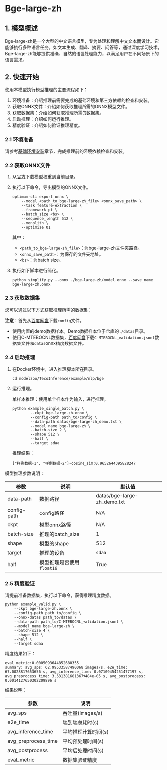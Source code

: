 # Bge-large-zh

## 1. 模型概述

Bge-large-zh是一个大型的中文语言模型，专为处理和理解中文文本而设计。它能够执行多种语言任务，如文本生成、翻译、摘要、问答等，通过深度学习技术，Bge-large-zh能够提供准确、自然的语言处理能力，以满足用户在不同场景下的语言需求。

## 2. 快速开始

使用本模型执行模型推理的主要流程如下：
1. 环境准备：介绍推理前需要完成的基础环境和第三方依赖的检查和安装。
2. 获取ONNX文件：介绍如何获取推理所需的ONNX模型文件。
3. 获取数据集：介绍如何获取推理所需的数据集。
4. 启动推理：介绍如何运行推理。
5. 精度验证：介绍如何验证推理精度。

### 2.1  环境准备

请参考[基础环境安装](../README.md)章节，完成推理前的环境依赖检查和安装。

### 2.2 获取ONNX文件

1. 从[官方](https://hf-mirror.com/BAAI/bge-large-zh/tree/main)下载模型权重到当前目录。

2. 执行以下命令，导出模型的ONNX文件。

    ```
    optimum-cli export onnx \
        --model <path_to_bge-large-zh_file> <onnx_save_path> \
        --task feature-extraction \
        --framework pt \
        --batch_size <bs> \
        --sequence_length 512 \
        --monolith \
        --optimize O1 
    ```
    其中：
    - `<path_to_bge-large-zh_file>`：为bge-large-zh文件夹路径。
    - `<onnx_save_path>`：为保存的文件夹地址。
    - `<bs>`：为batch size。


3. 执行如下脚本进行简化。

    ```
    python simplify.py --onnx ./bge-large-zh/model.onnx --save_name bge-large-zh.onnx
    ```

### 2.3 获取数据集

您可以通过以下方式获取推理所需的数据集：

**注意**：首先从[百度网盘](https://pan.baidu.com/s/1DYTim1lm2pTOkRyk10LZDw?pwd=qar6)下载`config`文件。
- 使用内置的demo数据样本。Demo数据样本位于仓库的`./datas`目录。
- 使用C-MTEBOCNL数据集，[百度网盘](https://pan.baidu.com/s/1DYTim1lm2pTOkRyk10LZDw?pwd=qar6)下载`C-MTEBOCNL_validation.jsonl`数据集文件和`datas`onnx精度数据文件。

### 2.4 启动推理

1. 在Docker环境中，进入推理脚本所在目录。

    ```
    cd modelzoo/TecoInference/example/nlp/bge
    ```

2. 运行推理。

    单样本推理：使用单个样本作为输入，进行推理。

     ```
     python example_single_batch.py \
             --ckpt bge-large-zh.onnx \
             --config-path path_to/config \
             --data-path datas/bge-large-zh_demo.txt \
             --model_name bge-large-zh \
             --batch-size 2 \
             --shape 512 \
             --half \
             --target sdaa
    ```

    推理结果：

    ```
    ["样例数据-1", "样例数据-2"]-cosine_sim:0.9652644395828247
    ```


模型推理参数说明：

| 参数 | 说明 | 默认值 |
| ------------- | ------------- | ------------- |
| data-path    | 数据路径 |datas/bge-large-zh_demo.txt|
| config-path  | config路径 |N/A|
| ckpt         | 模型onnx路径  | N/A |
| batch-size   | 推理的batch_size  | 1 |
| shape        | 模型的shape  | 512 |
| target       | 推理的设备 | `sdaa` |
| half         | 模型推理是否使用`float16`  | True |


### 2.5 精度验证

请提前准备数据集，执行以下命令，获得推理精度数据。
```
python example_valid.py \
    --ckpt bge-large-zh.onnx \
    --config-path path_to/config \
    --onnx-datas path_to/datas \
    --data-path path_to/C-MTEBOCNL_validation.jsonl \
    --model_name bge-large-zh \
    --batch-size 4 \
    --shape 512 \
    --half \
    --target sdaa
```

精度结果如下：

```
eval_metric:0.0005093644852680355
summary: avg_sps: 62.99533587490068 images/s, e2e_time: 67.0028817653656 s, avg_inference_time: 0.07109454251477197 s, avg_preprocess_time: 3.5313816813679484e-05 s, avg_postprocess: 0.0014127650302209896 s
```
 结果说明：

| 参数 | 说明 |
| ------------- | ------------- |
| avg_sps | 吞吐量(images/s) |
| e2e_time | 端到端总耗时(s)  |
| avg_inference_time | 平均推理计算时间(s)  |
| avg_preprocess_time     | 平均预处理时间(s)  |
| avg_postprocess |  平均后处理时间(s) |
| eval_metric      | 数据集验证精度  |